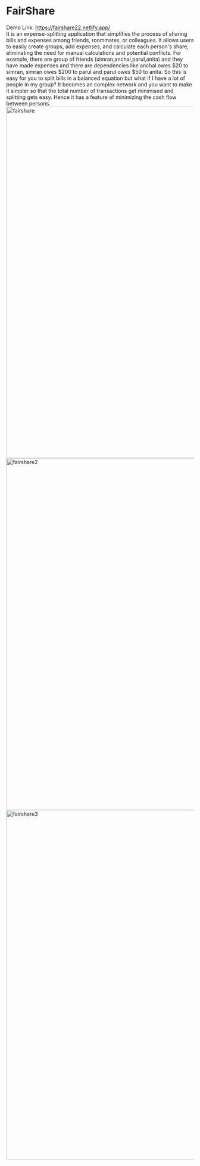 
# FairShare<br>
Demo Link: <a href="https://fair-share-vert.vercel.app/">https://fairshare22.netlify.app/</a>
<br>
It is an expense-splitting application that simplifies the process of sharing bills and expenses among friends, roommates, or colleagues. It allows users to easily create groups, add expenses, and calculate each person's share, eliminating the need for manual calculations and potential conflicts.
For example, there are group of friends (simran,anchal,parul,anita) and they have made expenses and there are dependencies like anchal owes $20 to simran, simran owes $200 to parul and parul owes $50 to anita. So this is easy for you to split bills in a balanced equation but what if I have a lot of people in my group? It becomes an complex network and you want to make it simpler so that the total number of transactions get minimised and splitting gets easy. Hence it has a feature of minimizing the cash flow between persons.
<br>
<img width="944" alt="fairshare" src="https://github.com/parul-saini/Fairshare_netlify/assets/97037135/5a526c7a-558c-451c-8c73-bf11438f0bd9">
<img width="945" alt="fairshare2" src="https://github.com/parul-saini/Fairshare_netlify/assets/97037135/eb0075c5-4791-44a0-8a00-729febf96d90">
<img width="939" alt="fairshare3" src="https://github.com/parul-saini/Fairshare_netlify/assets/97037135/bdf03cef-c009-42e5-a543-850d7e2796ca">

